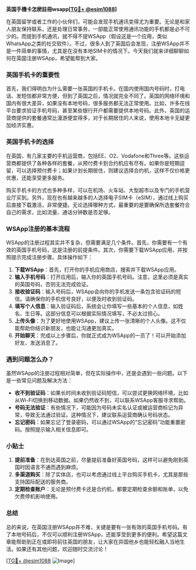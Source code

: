 **英国手機卡怎麽註冊wsapp[[TG💪+ @esim1088](https://t.me/s/esim1088)]**

在英国留学或者工作的小伙伴们，可能会发现手机通讯变得尤为重要。无论是和家人朋友保持联系，还是处理日常事务，一部能正常使用通讯功能的手机都是必不可少的。而提到手机通讯，就不得不提WSApp（假设这是一个应用，类似WhatsApp之类的社交软件）。不过，很多人到了英国后会发现，注册WSApp并不是一件简单的事情，尤其是在没有本地SIM卡的情况下。今天我们就来详细聊聊如何在英国注册WSApp，希望能帮到大家。

### 英国手机卡的重要性

首先，我们得明白为什么需要一张英国的手机卡。在国内使用国内号码时，打电话、发短信都非常方便，但到了英国之后，情况就完全不同了。英国的网络环境和国内有很大差异，如果没有本地号码，很多服务都无法正常使用。比如，许多在线平台要求验证手机号码，甚至某些银行开户都需要提供本地号码。此外，英国的运营商提供的套餐通常比漫游便宜得多，对于长期居住的人来说，使用本地卡无疑更加经济实惠。

### 英国手机卡的选择

在英国，有几家主要的手机运营商，包括EE、O2、Vodafone和Three等。这些运营商都提供了各种各样的套餐，从预付费卡到合约机应有尽有。如果你是短期逗留，可以选择预付费卡；如果计划长期居住，则建议选择合约机，这样不仅价格更优惠，还能享受更多服务。

购买手机卡的方式也多种多样，可以在机场、火车站、大型超市以及专门的手机营业厅买到。另外，现在也有越来越多的人选择电子SIM卡（eSIM），通过线上购买后直接下载激活，非常便捷。无论选择哪种方式，最重要的是要确保所选套餐符合自己的需求，比如流量、通话分钟数是否足够。

### WSApp注册的基本流程

WSApp的注册过程其实并不复杂，但需要满足几个条件。首先，你需要有一个有效的英国手机号码，这是注册的前提条件。其次，你需要下载WSApp应用，并按照提示完成注册步骤。具体操作如下：

1. **下载WSApp**：首先，打开你的手机应用商店，搜索并下载WSApp应用。
2. **输入手机号码**：打开应用后，输入你的英国手机号码。注意，这里必须是真实的英国号码，否则无法完成验证。
3. **接收验证码**：输入号码后，WSApp会向你的手机发送一条包含验证码的短信。请确保你的手机信号良好，以便及时收到验证码。
4. **填写个人信息**：输入验证码后，系统会让你填写一些基本的个人信息，如姓名、生日等。这部分信息可以根据实际情况填写，不必太过担心。
5. **上传头像**：为了更好地使用WSApp，建议上传一张清晰的个人头像。这不仅能帮助你结识新朋友，也能让沟通更加真实。
6. **开始聊天**：完成以上步骤后，你就正式成为WSApp的一员了！可以开始添加好友、发送消息了。

### 遇到问题怎么办？

虽然WSApp的注册过程相对简单，但在实际操作中，还是会遇到一些问题。以下是一些常见问题及解决方法：

- **收不到验证码**：如果长时间未收到验证码短信，可以尝试更换网络环境，比如从Wi-Fi切换到移动数据。如果仍然收不到，可以联系WSApp客服寻求帮助。
- **号码无法验证**：有些情况下，可能因为号码未实名认证或被运营商标记为异常，导致无法通过验证。这种情况下，建议联系运营商确认号码状态。
- **忘记密码**：如果忘记了登录密码，可以通过WSApp的“忘记密码”功能重置密码。按照提示输入相关信息即可。

### 小贴士

1. **提前准备**：在到达英国之前，尽量提前准备好英国号码，这样可以避免刚到英国时因语言不通而遇到麻烦。
2. **多渠道购买**：除了实体店，也可以考虑通过线上平台购买手机卡，尤其是那些支持国际配送的服务商。
3. **定期检查账户**：无论是预付费卡还是合约机，都要定期检查余额和账单，以免欠费停机影响使用。

### 总结

总的来说，在英国注册WSApp并不难，关键是要有一张有效的英国手机号码。有了本地号码后，不仅可以顺利注册WSApp，还能享受到更多的便利。希望这篇文章能帮助到正在或即将前往英国的朋友，让大家在异国他乡也能轻松融入当地生活。如果还有其他问题，欢迎随时交流讨论！

[[TG💪+ @esim1088](https://t.me/s/esim1088) ![Image](https://i.postimg.cc/4NQfJmqS/Snipaste-2025-05-13-00-14-12.png)]